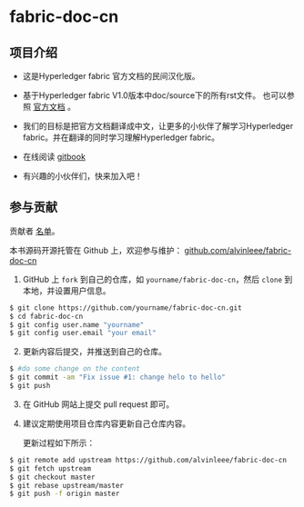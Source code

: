 # fabric-doc-cn

## 项目介绍

* 这是Hyperledger fabric 官方文档的民间汉化版。 

* 基于Hyperledger fabric V1.0版本中doc/source下的所有rst文件。
也可以参照 [官方文档](http://hyperledger-fabric.readthedocs.io/en/latest) 。

* 我们的目标是把官方文档翻译成中文，让更多的小伙伴了解学习Hyperledger fabric。并在翻译的同时学习理解Hyperledger fabric。

* 在线阅读 [gitbook](https://www.gitbook.com/book/alvinleee/fabric-doc-cn/details)

* 有兴趣的小伙伴们，快来加入吧！
## 参与贡献

贡献者 [名单](https://github.com/alvinleee/fabric-doc-cn/graphs/contributors)。

本书源码开源托管在 Github 上，欢迎参与维护：
[github.com/alvinleee/fabric-doc-cn](https://github.com/alvinleee/fabric-doc-cn)

1. GitHub 上 `fork` 到自己的仓库，如 `yourname/fabric-doc-cn`，然后 `clone` 到本地，并设置用户信息。

```sh
$ git clone https://github.com/yourname/fabric-doc-cn.git
$ cd fabric-doc-cn 
$ git config user.name "yourname"
$ git config user.email "your email"
```

2. 更新内容后提交，并推送到自己的仓库。

```sh
$ #do some change on the content
$ git commit -am "Fix issue #1: change helo to hello"
$ git push
```

3. 在 GitHub 网站上提交 pull request 即可。

4. 建议定期使用项目仓库内容更新自己仓库内容。

   更新过程如下所示：

```sh
$ git remote add upstream https://github.com/alvinleee/fabric-doc-cn
$ git fetch upstream
$ git checkout master
$ git rebase upstream/master
$ git push -f origin master
```



